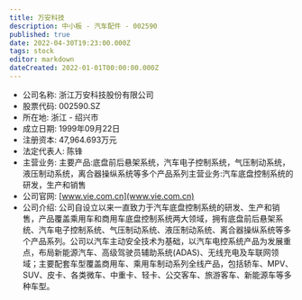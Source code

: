 ```yaml
---
title: 万安科技
description: 中小板 - 汽车配件 - 002590
published: true
date: 2022-04-30T19:23:00.000Z
tags: stock
editor: markdown
dateCreated: 2022-01-01T00:00:00.000Z
---
```


- 公司名称: 浙江万安科技股份有限公司
- 股票代码: 002590.SZ
- 所在地: 浙江 - 绍兴市
- 成立日期: 1999年09月22日
- 注册资本: 47,964.693万元
- 法定代表人: 陈锋
- 主营业务: 主要产品:底盘前后悬架系统，汽车电子控制系统，气压制动系统，液压制动系统，离合器操纵系统等多个产品系列主营业务:汽车底盘控制系统的研发，生产和销售
- 公司官网: [www.vie.com.cn](www.vie.com.cn)
- 公司介绍: 公司自设立以来一直致力于汽车底盘控制系统的研发、生产和销售，产品覆盖乘用车和商用车底盘控制系统两大领域，拥有底盘前后悬架系统、汽车电子控制系统、气压制动系统、液压制动系统、离合器操纵系统等多个产品系列。公司以汽车主动安全技术为基础，以汽车电控系统产品为发展重点，布局新能源汽车、高级驾驶员辅助系统(ADAS)、无线充电及车联网领域；主要配套车型覆盖商用车、乘用车制动系列全线产品，包括轿车、MPV、SUV、皮卡、各类微车、中重卡、轻卡、公交客车、旅游客车、新能源车等多种车型。


